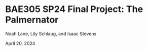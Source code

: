 # BAE305 SP24 Final Project: The Palmernator

Noah Lane, Lily Schlaug, and Isaac Stevens

April 20, 2024
